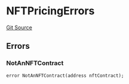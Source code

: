 # NFTPricingErrors
[Git Source](https://github.com/thrackle-io/rules-engine/blob/0775549ba2fe667ec66be14a19fcc8b784774a43/src/common/IErrors.sol)


## Errors
### NotAnNFTContract

```solidity
error NotAnNFTContract(address nftContract);
```

